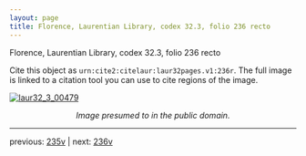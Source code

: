 ```yaml
---
layout: page
title: Florence, Laurentian Library, codex 32.3, folio 236 recto
---
```


Florence, Laurentian Library, codex 32.3, folio 236 recto

Cite this object as `urn:cite2:citelaur:laur32pages.v1:236r`.  The full image is linked to a citation tool you can use to cite regions of the image.

[![laur32_3_00479](http://www.homermultitext.org/iipsrv?IIIF=/project/homer/pyramidal/deepzoom/citelaur/laur32imgs/v1/laur32_3_00479.tif/full/800,/0/default.jpg)](http://www.homermultitext.org/ict2/?urn=urn:cite2:citelaur:laur32imgs.v1:laur32_3_00479) 

<p style="text-align: center; font-style: italic;">Image presumed to in the public domain.</p>

---

previous: [235v](../235v/) | next: [236v](../236v/)